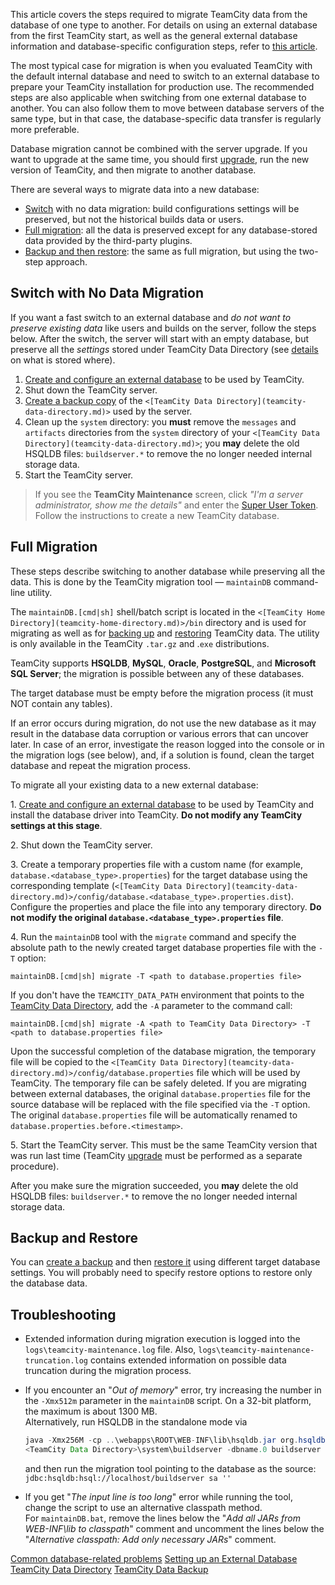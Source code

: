 [//]: # (title: Migrating to External Database)
[//]: # (auxiliary-id: Migrating to an External Database)

This article covers the steps required to migrate TeamCity data from the database of one type to another. For details on using an external database from the first TeamCity start, as well as the general external database information and database-specific configuration steps, refer to [this article](set-up-external-database.md).

The most typical case for migration is when you evaluated TeamCity with the default internal database and need to switch to an external database to prepare your TeamCity installation for production use. The recommended steps are also applicable when switching from one external database to another. You can also follow them to move between database servers of the same type, but in that case, the database-specific data transfer is regularly more preferable.

<note>

Database migration cannot be combined with the server upgrade. If you want to upgrade at the same time, you should first [upgrade](upgrading-teamcity-server-and-agents.md), run the new version of TeamCity, and then migrate to another database.
</note>

[//]: # (Internal note. Do not delete. "Migrating to an External Databased212e19.txt")    

There are several ways to migrate data into a new database:
* [Switch](#Switch+with+No+Data+Migration) with no data migration: build configurations settings will be preserved, but not the historical builds data or users.
* [Full migration](#Full+Migration): all the data is preserved except for any database-stored data provided by the third-party plugins.
* [Backup and then restore](#Backup+and+Restore): the same as full migration, but using the two-step approach.

## Switch with No Data Migration

If you want a fast switch to an external database and _do not want to preserve existing data_ like users and builds on the server, follow the steps below. After the switch, the server will start with an empty database, but preserve all the _settings_ stored under TeamCity Data Directory (see [details](manual-backup-and-restore.md#TeamCity+Data+Directory+Backup) on what is stored where).

1. [Create and configure an external database](set-up-external-database.md) to be used by TeamCity.
2. Shut down the TeamCity server.
3. [Create a backup copy](teamcity-data-backup.md) of the `<[TeamCity Data Directory](teamcity-data-directory.md)>` used by the server.
4. Clean up the `system` directory: you __must__ remove the `messages` and `artifacts` directories from the `system` directory of your `<[TeamCity Data Directory](teamcity-data-directory.md)>`; you __may__ delete the old HSQLDB files: `buildserver.*` to remove the no longer needed internal storage data.
5. Start the TeamCity server.

>If you see the __TeamCity Maintenance__ screen, click _"I'm a server administrator, show me the details"_ and enter the [Super User Token](super-user.md). Follow the instructions to create a new TeamCity database.

## Full Migration

These steps describe switching to another database while preserving all the data. This is done by the TeamCity migration tool — `maintainDB` command-line utility.

The `maintainDB.[cmd|sh]` shell/batch script is located in the `<[TeamCity Home  Directory](teamcity-home-directory.md)>/bin` directory and is used for migrating as well as for [backing up](creating-backup-via-maintaindb-command-line-tool.md) and [restoring](restoring-teamcity-data-from-backup.md) TeamCity data. The utility is only available in the TeamCity `.tar.gz` and .`exe` distributions.

TeamCity supports __HSQLDB__, __MySQL__, __Oracle__, __PostgreSQL__, and __Microsoft SQL Server__; the migration is possible between any of these databases.

The target database must be empty before the migration process (it must NOT contain any tables).

<note>

If an error occurs during migration, do not use the new database as it may result in the database data corruption or various errors that can uncover later. In case of an error, investigate the reason logged into the console or in the migration logs (see below), and, if a solution is found, clean the target database and repeat the migration process.
</note>

To migrate all your existing data to a new external database:

1\. [Create and configure an external database](set-up-external-database.md) to be used by TeamCity and install the database driver into TeamCity. __Do not modify any TeamCity settings at this stage__.

2\. Shut down the TeamCity server.

3\. Create a temporary properties file with a custom name (for example, `database.<database_type>.properties`) for the target database using the corresponding template (`<[TeamCity Data Directory](teamcity-data-directory.md)>/config/database.<database_type>.properties.dist`). Configure the properties and place the file into any temporary directory. __Do not modify the original `database.<database_type>.properties` file__.

4\. Run the `maintainDB` tool with the `migrate` command and specify the absolute path to the newly created target database properties file with the `-T` option:

 ```Shell
 maintainDB.[cmd|sh] migrate -T <path to database.properties file>
 ```

If you don't have the `TEAMCITY_DATA_PATH` environment that points to the [TeamCity Data Directory](teamcity-data-directory.md), add the `-A` parameter to the command call:

 ```Shell
 maintainDB.[cmd|sh] migrate -A <path to TeamCity Data Directory> -T <path to database.properties file>
 ```


Upon the successful completion of the database migration, the temporary file will be copied to the `<[TeamCity Data Directory](teamcity-data-directory.md)>/config/database.properties` file which will be used by TeamCity. The temporary file can be safely deleted. If you are migrating between external databases, the original `database.properties` file for the source database will be replaced with the file specified via the `-T` option. The original `database.properties` file will be automatically renamed to `database.properties.before.<timestamp>`.



5\. Start the TeamCity server. This must be the same TeamCity version that was run last time (TeamCity [upgrade](upgrading-teamcity-server-and-agents.md) must be performed as a separate procedure).

After you make sure the migration succeeded, you __may__ delete the old HSQLDB files: `buildserver.*` to remove the no longer needed internal storage data.

<anchor name="backup_restore"/>

## Backup and Restore
[//]: # (AltHead: backup_restore)

You can [create a backup](teamcity-data-backup.md) and then [restore it](restoring-teamcity-data-from-backup.md) using different target database settings. You will probably need to specify restore options to restore only the database data.

## Troubleshooting

* Extended information during migration execution is logged into the `logs\teamcity-maintenance.log` file. Also, `logs\teamcity-maintenance-truncation.log` contains extended information on possible data truncation during the migration process.
* If you encounter an "_Out of memory_" error, try increasing the number in the `-Xmx512m` parameter in the `maintainDB` script. On a 32-bit platform, the maximum is about 1300 MB.    
    Alternatively, run HSQLDB in the standalone mode via

    ```Java
    java -Xmx256M -cp ..\webapps\ROOT\WEB-INF\lib\hsqldb.jar org.hsqldb.Server -database.0
    <TeamCity Data Directory>\system\buildserver -dbname.0 buildserver
    ```

    and then run the migration tool pointing to the database as the source: `jdbc:hsqldb:hsql://localhost/buildserver sa ''`

* If you get "_The input line is too long_" error while running the tool, change the script to use an alternative classpath method.  
    For `maintainDB.bat`, remove the lines below the "_Add all JARs from WEB-INF\lib to classpath_" comment and uncomment the lines below the "_Alternative classpath: Add only necessary JARs_" comment.

<seealso>
        <category ref="installation">
            <a href="common-problems.md">Common database-related problems</a>
            <a href="set-up-external-database.md">Setting up an External Database</a>
        </category>
        <category ref="concepts">
            <a href="teamcity-data-directory.md">TeamCity Data Directory</a>
        </category>
        <category ref="admin-guide">
            <a href="teamcity-data-backup.md">TeamCity Data Backup</a>
        </category>
</seealso>